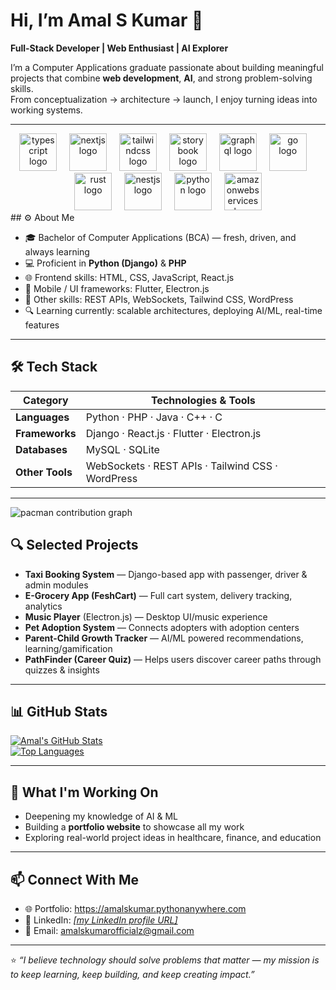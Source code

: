 # Hi, I’m Amal S Kumar 👋

**Full-Stack Developer | Web Enthusiast | AI Explorer**

I’m a Computer Applications graduate passionate about building meaningful projects that combine **web development**, **AI**, and strong problem-solving skills.  
From conceptualization → architecture → launch, I enjoy turning ideas into working systems.

---
<div align="center">
  <img src="https://skillicons.dev/icons?i=ts" height="60" alt="typescript logo"  />
  <img width="12" />
  <img src="https://skillicons.dev/icons?i=nextjs" height="60" alt="nextjs logo"  />
  <img width="12" />
  <img src="https://skillicons.dev/icons?i=tailwind" height="60" alt="tailwindcss logo"  />
  <img width="12" />
  <img src="https://cdn.jsdelivr.net/gh/devicons/devicon/icons/storybook/storybook-original.svg" height="60" alt="storybook logo"  />
  <img width="12" />
  <img src="https://skillicons.dev/icons?i=graphql" height="60" alt="graphql logo"  />
  <img width="12" />
  <img src="https://skillicons.dev/icons?i=go" height="60" alt="go logo"  />
  <img width="12" />
  <img src="https://skillicons.dev/icons?i=rust" height="60" alt="rust logo"  />
  <img width="12" />
  <img src="https://skillicons.dev/icons?i=nestjs" height="60" alt="nestjs logo"  />
  <img width="12" />
  <img src="https://skillicons.dev/icons?i=py" height="60" alt="python logo"  />
  <img width="12" />
  <img src="https://skillicons.dev/icons?i=aws" height="60" alt="amazonwebservices logo"  />
</div>
## ⚙️ About Me

- 🎓 Bachelor of Computer Applications (BCA) — fresh, driven, and always learning  
- 💻 Proficient in **Python (Django)** & **PHP**  
- 🌐 Frontend skills: HTML, CSS, JavaScript, React.js  
- 📱 Mobile / UI frameworks: Flutter, Electron.js  
- 🔧 Other skills: REST APIs, WebSockets, Tailwind CSS, WordPress  
- 🔍 Learning currently: scalable architectures, deploying AI/ML, real-time features  

---

## 🛠 Tech Stack

| Category           | Technologies & Tools |
|--------------------|------------------------|
| **Languages**      | Python · PHP · Java · C++ · C |
| **Frameworks**     | Django · React.js · Flutter · Electron.js |
| **Databases**      | MySQL · SQLite |
| **Other Tools**    | WebSockets · REST APIs · Tailwind CSS · WordPress |

---

<picture>
  <source media="(prefers-color-scheme: dark)" srcset="https://raw.githubusercontent.com/maurodesouza/maurodesouza/output/pacman-contribution-graph-dark.svg">
  <source media="(prefers-color-scheme: light)" srcset="https://raw.githubusercontent.com/maurodesouza/maurodesouza/output/pacman-contribution-graph.svg">
  <img alt="pacman contribution graph" src="https://raw.githubusercontent.com/maurodesouza/maurodesouza/output/pacman-contribution-graph.svg">
</picture>

## 🔍 Selected Projects

- **Taxi Booking System** — Django-based app with passenger, driver & admin modules  
- **E-Grocery App (FeshCart)** — Full cart system, delivery tracking, analytics  
- **Music Player** (Electron.js) — Desktop UI/music experience  
- **Pet Adoption System** — Connects adopters with adoption centers  
- **Parent-Child Growth Tracker** — AI/ML powered recommendations, learning/gamification  
- **PathFinder (Career Quiz)** — Helps users discover career paths through quizzes & insights  

---

## 📊 GitHub Stats

[![Amal's GitHub Stats](https://github-readme-stats.vercel.app/api?username=AmalSKumar0&show_icons=true&theme=radical)](https://github.com/AmalSKumar0)  
[![Top Languages](https://github-readme-stats.vercel.app/api/top-langs/?username=AmalSKumar0&layout=compact&theme=radical)](https://github.com/AmalSKumar0)

---

## 🚀 What I'm Working On

- Deepening my knowledge of AI & ML  
- Building a **portfolio website** to showcase all my work  
- Exploring real-world project ideas in healthcare, finance, and education  

---

## 📫 Connect With Me

- 🌐 Portfolio: https://amalskumar.pythonanywhere.com  
- 🔗 LinkedIn: [*[my LinkedIn profile URL]*  ](https://www.linkedin.com/in/amal-fsd/)
- 📧 Email: amalskumarofficialz@gmail.com  

---

⭐️ *“I believe technology should solve problems that matter — my mission is to keep learning, keep building, and keep creating impact.”*
